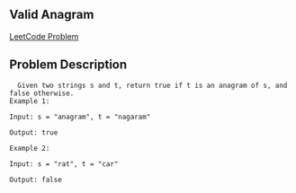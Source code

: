 ## Valid Anagram

[LeetCode Problem](https://leetcode.com/problems/valid-anagram/)

## Problem Description

```
  Given two strings s and t, return true if t is an anagram of s, and false otherwise.
Example 1:

Input: s = "anagram", t = "nagaram"

Output: true

Example 2:

Input: s = "rat", t = "car"

Output: false


```

